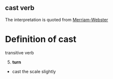 ## cast    verb

The interpretation is quoted from [Merriam-Webster](https://www.merriam-webster.com/dictionary/cast)

# Definition of cast

transitive verb

5. **turn**

- cast the scale slightly